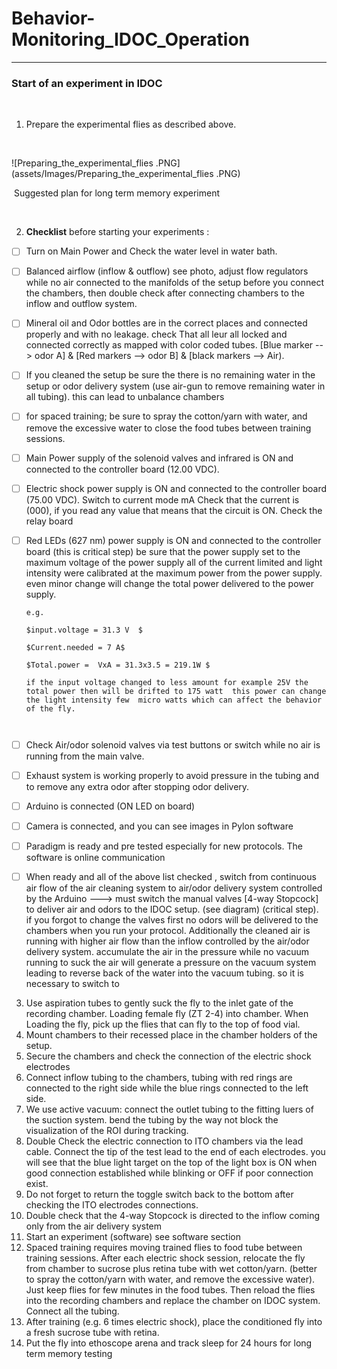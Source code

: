 # **Behavior-Monitoring_IDOC_Operation**

** **


  ### **Start of an experiment in IDOC**

  ​

  1. Prepare the experimental flies as described above.

  ​

  ![Preparing_the_experimental_flies .PNG](assets/Images/Preparing_the_experimental_flies .PNG)


  ​                                                                  Suggested plan for long term memory experiment

  ​

  2. **Checklist** before  starting your experiments :

  - [ ] Turn on Main Power and Check the water level in water bath.

  - [ ] Balanced airflow (inflow & outflow) see photo, adjust flow regulators while no air connected to the manifolds of the setup before you connect the chambers, then double check after connecting chambers to the inflow and outflow system.

  - [ ] Mineral oil and Odor bottles are in the correct places and connected properly and  with no leakage. check That all leur all locked and connected correctly as mapped with color coded tubes.  [Blue marker --> odor A] &  [Red markers --> odor B] &  [black markers --> Air).

  - [ ] If you cleaned the setup be sure the there is no remaining water in the setup or odor delivery system (use air-gun to remove remaining water in all tubing).  this can lead to unbalance chambers

  - [ ] for spaced training; be sure to spray the cotton/yarn with water, and remove the excessive water to close the food tubes between training sessions.

  - [ ] Main Power supply of the solenoid valves and infrared is ON and connected to the controller board (12.00 VDC).

  - [ ] Electric shock power supply is ON and connected to the controller board (75.00 VDC). Switch to current mode mA Check that the current is (000), if you read any value that means that the circuit is ON. Check the relay board

  - [ ] Red LEDs (627 nm) power supply is ON and connected to the controller board  (this is critical step) be sure that the power supply set to the maximum voltage of the power supply all of the current limited and light intensity were  calibrated at the maximum power from the power supply. even minor change will change the total power delivered to the power supply.

        e.g. 

        $input.voltage = 31.3 V  $

        $Current.needed = 7 A$

        $Total.power =  VxA = 31.3x3.5 = 219.1W $

        if the input voltage changed to less amount for example 25V the total power then will be drifted to 175 watt  this power can change the light intensity few  micro watts which can affect the behavior of the fly.

        ​

  - [ ] Check Air/odor solenoid valves via test buttons or switch while no air is running from the main valve.   

  - [ ] Exhaust system is working properly to avoid pressure in the tubing and to remove any extra odor after stopping odor delivery.

  - [ ] Arduino is connected (ON LED on board)

  - [ ] Camera is connected, and you can see images in Pylon software

  - [ ] Paradigm is ready and pre tested especially for new protocols. The software is online communication 

  - [ ] When ready and all of the above list  checked , switch from continuous air flow of the air cleaning system to air/odor delivery system controlled by the Arduino   ---> must switch the manual valves [4-way Stopcock] to deliver air and odors to the IDOC setup. (see diagram) (critical step). if you forgot to change the valves first no odors will be delivered to the chambers when you run your protocol. Additionally the cleaned air is running with higher air flow than the inflow controlled by the  air/odor delivery system. accumulate the air in the pressure while no vacuum running to suck the air will generate a pressure on the vacuum system leading to reverse back of the water into the vacuum tubing. so it is necessary to switch to 




3. Use aspiration tubes to gently suck the fly to the inlet gate of the recording chamber. Loading female fly (ZT 2-4) into chamber. When Loading the fly, pick up the flies that can fly to the top of food vial.
4. Mount chambers to their recessed place in the chamber holders of the setup.
5. Secure the chambers and  check the connection of the electric shock electrodes 
6. Connect inflow tubing to the chambers, tubing with red rings are connected to the right side while the blue rings connected to the left side.
7. We use active vacuum: connect the outlet tubing to the fitting luers of the suction system. bend the tubing by the way not block the visualization of the ROI during tracking.
8. Double Check the electric connection to ITO chambers via the lead cable. Connect the tip of the test lead to the end of each electrodes. you will see that the blue light target on the top of the light box is ON when good connection established while blinking or OFF if poor connection exist. 
9. Do not forget to return the toggle switch back to the bottom after checking the ITO electrodes connections. 
10. Double check that the 4-way Stopcock is directed to the inflow coming only from the air delivery system
11. Start an experiment  (software) see  software section
12. Spaced training requires moving trained flies to food tube between training sessions. After each  electric shock session, relocate the fly from chamber to sucrose plus retina tube with wet cotton/yarn. (better to spray the cotton/yarn with water, and remove the excessive water). Just keep flies for few minutes in the food tubes. Then reload the flies into the recording chambers and replace  the chamber on IDOC system. Connect all the tubing.
13. After training (e.g. 6 times electric shock), place the conditioned fly into a fresh sucrose tube with retina.
14. Put the fly into ethoscope arena and track sleep for 24 hours for long term memory testing
